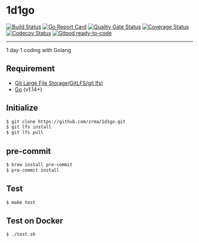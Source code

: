 # 1d1go  

[![Build Status](https://travis-ci.org/zrma/1d1go.svg?branch=master)](https://travis-ci.org/zrma/1d1go)
[![Go Report Card](https://goreportcard.com/badge/github.com/zrma/1d1go)](https://goreportcard.com/report/github.com/zrma/1d1go)
[![Quality Gate Status](https://sonarcloud.io/api/project_badges/measure?project=1d1c&metric=alert_status)](https://sonarcloud.io/dashboard?id=1d1c)
[![Coverage Status](https://coveralls.io/repos/github/zrma/1d1c/badge.svg?branch=master)](https://coveralls.io/github/zrma/1d1c?branch=master)
[![Codecov Status](https://codecov.io/gh/zrma/1d1go/branch/master/graphs/badge.svg)](https://codecov.io/gh/zrma/1d1go)
[![Gitpod ready-to-code](https://img.shields.io/badge/Gitpod-ready--to--code-blue?logo=gitpod)](https://gitpod.io/#https://github.com/zrma/1d1go)

----

1 day 1 coding with Golang


## Requirement

- [Git Large File Storage(GitLFS/git lfs)](https://git-lfs.github.com)
- [Go](https://golang.org) (v1.14+)


## Initialize

```bash
$ git clone https://github.com/zrma/1d1go.git
$ git lfs install
$ git lfs pull
```

## pre-commit

```bash
$ brew install pre-commit
$ pre-commit install
```

## Test

```bash
$ make test
```

## Test on Docker

```bash
$ ./test.sh
```
